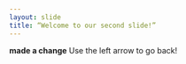 ```yaml
---
layout: slide
title: “Welcome to our second slide!”
---
```

**made a change**
Use the left arrow to go back!
